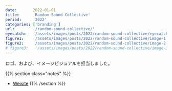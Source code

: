 ```yaml
---
date:       2022-01-01
title:      'Random Sound Collective'
period:     '2022'
categories: ['branding']
url:        '/random-sound-collective/'
eyecatch:   '/assets/images/posts/2022/random-sound-collective/eyecatch.png'
figure1:    '/assets/images/posts/2022/random-sound-collective/image-1.png'
figure2:    '/assets/images/posts/2022/random-sound-collective/image-2.png'
# figure3:   '/assets/images/posts/2022/random-sound-collective/image-3.png'
---
```


ロゴ、および、イメージビジュアルを担当しました。

{{% section class="notes" %}}
- [Weisite][def]
{{% /section %}}

[def]: https://rsc.xyz/